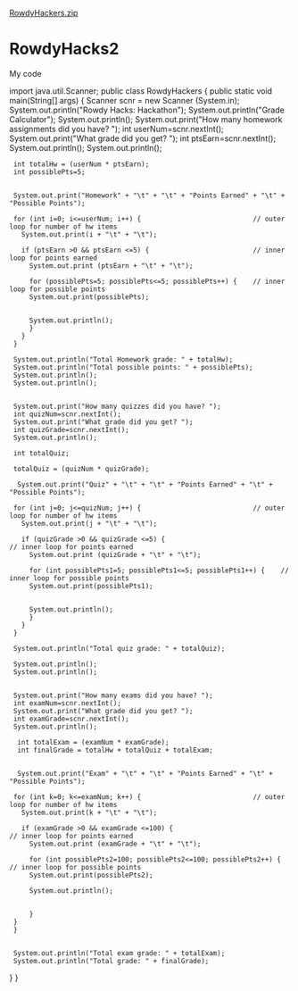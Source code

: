 [RowdyHackers.zip](https://github.com/marilynd122/RowdyHacks2/files/6216764/RowdyHackers.zip)
# RowdyHacks2
My code 


import java.util.Scanner;
public class RowdyHackers {
 public static void main(String[] args) {
     Scanner scnr = new Scanner (System.in);
     System.out.println("Rowdy Hacks: Hackathon");
     System.out.println("Grade Calculator");
     System.out.println();
     System.out.print("How many homework assignments did you have? "); 
     int userNum=scnr.nextInt();
     System.out.print("What grade did you get? ");
     int ptsEarn=scnr.nextInt();
     System.out.println();
     System.out.println();

     int totalHw = (userNum * ptsEarn);
     int possiblePts=5;
     

     System.out.print("Homework" + "\t" + "\t" + "Points Earned" + "\t" + "Possible Points");
     
     for (int i=0; i<=userNum; i++) {                            // outer loop for number of hw items
       System.out.print(i + "\t" + "\t");
       
       if (ptsEarn >0 && ptsEarn <=5) {                          // inner loop for points earned
         System.out.print (ptsEarn + "\t" + "\t");
         
         for (possiblePts=5; possiblePts<=5; possiblePts++) {    // inner loop for possible points
         System.out.print(possiblePts);
        
      
         System.out.println();
         }
       }
     }
     
     System.out.println("Total Homework grade: " + totalHw);
     System.out.println("Total possible points: " + possiblePts);
     System.out.println();    
     System.out.println();

     
     System.out.print("How many quizzes did you have? "); 
     int quizNum=scnr.nextInt();
     System.out.print("What grade did you get? ");
     int quizGrade=scnr.nextInt();
     System.out.println();

     int totalQuiz;
     
     totalQuiz = (quizNum * quizGrade);
      
      System.out.print("Quiz" + "\t" + "\t" + "Points Earned" + "\t" + "Possible Points");
      
     for (int j=0; j<=quizNum; j++) {                            // outer loop for number of hw items
       System.out.print(j + "\t" + "\t");
       
       if (quizGrade >0 && quizGrade <=5) {                                     // inner loop for points earned
         System.out.print (quizGrade + "\t" + "\t");
         
         for (int possiblePts1=5; possiblePts1<=5; possiblePts1++) {    // inner loop for possible points
         System.out.print(possiblePts1);
        
      
         System.out.println();
         }
       }
     }
     
     System.out.println("Total quiz grade: " + totalQuiz);
     
     System.out.println();    
     System.out.println();

     
     System.out.print("How many exams did you have? "); 
     int examNum=scnr.nextInt();
     System.out.print("What grade did you get? ");
     int examGrade=scnr.nextInt();
     System.out.println();
     
      int totalExam = (examNum * examGrade);
      int finalGrade = totalHw + totalQuiz + totalExam;
      
      
      System.out.print("Exam" + "\t" + "\t" + "Points Earned" + "\t" + "Possible Points");
      
     for (int k=0; k<=examNum; k++) {                            // outer loop for number of hw items
       System.out.print(k + "\t" + "\t");
       
       if (examGrade >0 && examGrade <=100) {                                     // inner loop for points earned
         System.out.print (examGrade + "\t" + "\t");
         
         for (int possiblePts2=100; possiblePts2<=100; possiblePts2++) {    // inner loop for possible points
         System.out.print(possiblePts2);
         
         System.out.println();
         
         
         }  
     }
     }
        
     
     System.out.println("Total exam grade: " + totalExam);
     System.out.println("Total grade: " + finalGrade);

 }
}
